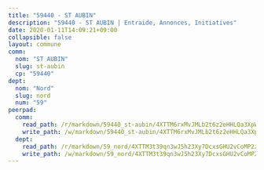 ```yaml
---
title: "59440 - ST AUBIN"
description: "59440 - ST AUBIN | Entraide, Annonces, Initiatives"
date: 2020-01-11T14:09:21+09:00
collapsible: false
layout: commune
comm:
  nom: "ST AUBIN"
  slug: st-aubin
  cp: "59440"
dept:
  nom: "Nord"
  slug: nord
  num: "59"
peerpad:
  comm:
    read_path: /r/markdown/59440_st-aubin/4XTTM6rxMvJMLb2t6z2eHHLQa3XpW2d7NSVim5219PNpCjEE1
    write_path: /w/markdown/59440_st-aubin/4XTTM6rxMvJMLb2t6z2eHHLQa3XpW2d7NSVim5219PNpCjEE1-K3TgV1Yafkd74JXPnnJ9FDQZkqfyiFJAcSqtd6bJJjTmn8x2Ny8pjJ2LZMUqX3FN2vBzk54N352HwxsNdzWXdDoo6t3sgdT1mkNH3T7a2yBqiTNgtKNxxnUb8VBm6MmYaiFumQkD
  dept:
    read_path: /r/markdown/59_nord/4XTTM3t39qn3wJ5h23Xy7DcxsGHU2vCoMP2z3iS4TUn3TrtdJ
    write_path: /w/markdown/59_nord/4XTTM3t39qn3wJ5h23Xy7DcxsGHU2vCoMP2z3iS4TUn3TrtdJ-K3TgTuZGkuZqXfr6fpmH7pGsMT6ndvZQMyRDze5QBt7XScLWHoBi246kLoDKpTH2Yo4f3AFSSJqGc2ozvNww7qPLqsDjpvahxCbQ6F5znbfjp6kVgaDcTYc9LyhwSfYuCevnvZUQ
---
```


